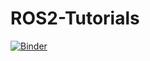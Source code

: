 # ROS2-Tutorials
[![Binder](https://mybinder.org/badge.svg)](https://mybinder.org/v2/gh/RobInLabUJI/ROS2-Tutorials/master)
